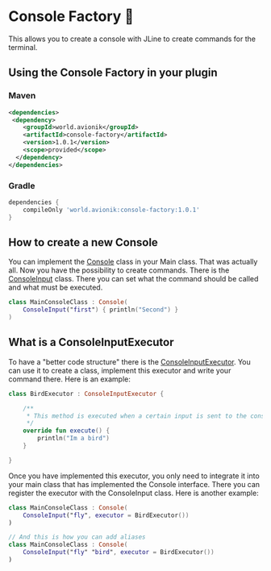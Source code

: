 # Console Factory 🦆
This allows you to create a console with JLine to create commands for the terminal.

## Using the Console Factory in your plugin

### Maven
```xml
<dependencies>
 <dependency>
    <groupId>world.avionik</groupId>
    <artifactId>console-factory</artifactId>
    <version>1.0.1</version>
    <scope>provided</scope>
  </dependency>
</dependencies>
```

### Gradle
```groovy
dependencies {
    compileOnly 'world.avionik:console-factory:1.0.1'
}
```

## How to create a new Console
You can implement the [Console](https://github.com/avionik-world/console-factory/blob/master/src/main/kotlin/world/avionik/console/factory/Console.kt) class in your Main class. That was actually all. Now you have the possibility to create commands. 
There is the [ConsoleInput](https://github.com/avionik-world/console-factory/blob/master/src/main/kotlin/world/avionik/console/factory/input/ConsoleInput.kt) class. There you can set what the command should be called and what must be executed.
``` kotlin
class MainConsoleClass : Console(
    ConsoleInput("first") { println("Second") }
)
```

## What is a ConsoleInputExecutor
To have a "better code structure" there is the [ConsoleInputExecutor](https://github.com/avionik-world/console-factory/blob/master/src/main/kotlin/world/avionik/console/factory/input/ConsoleInputExecutor.kt). You can use it to create a class, implement this executor and write your command there. Here is an example:
``` kotlin
class BirdExecutor : ConsoleInputExecutor {

    /**
     * This method is executed when a certain input is sent to the console.
     */
    override fun execute() {
        println("Im a bird")
    }

}
```

Once you have implemented this executor, you only need to integrate it into your main class that has implemented the Console interface. There you can register the executor with the ConsoleInput class. Here is another example:
``` kotlin
class MainConsoleClass : Console(
    ConsoleInput("fly", executor = BirdExecutor())
)

// And this is how you can add aliases
class MainConsoleClass : Console(
    ConsoleInput("fly" "bird", executor = BirdExecutor())
)
```
